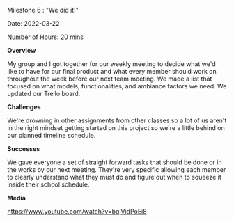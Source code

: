 
Milestone 6 : "We did it!"

Date: 2022-03-22

Number of Hours: 20 mins

**Overview**

My group and I got together for our weekly meeting to decide what we'd like to have for our final product and what every member should work on throughout the week before our next team meeting. We made a list that focused on what models, functionalities, and ambiance factors we need. We updated our Trello board.

**Challenges**

We're drowning in other assignments from other classes so a lot of us aren't in the right mindset getting started on this project so we're a little behind on our planned timeline schedule.

**Successes**

We gave everyone a set of straight forward tasks that should be done or in the works by our next meeting. They're very specific allowing each member to clearly understand what they must do and figure out when to squeeze it inside their school schedule.

**Media**

https://www.youtube.com/watch?v=bqiVidPoEi8
